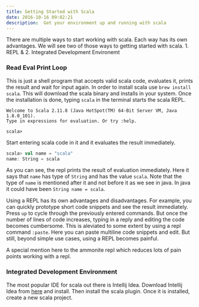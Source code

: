 ```yaml
---
title: Getting Started with Scala
date: 2016-10-16 09:02:21
description:  Get your environment up and running with scala
---
```

There are multiple ways to start working with scala. Each way has its own advantages. We will see two of those ways to getting started with scala. 1. REPL & 2. Integrated Development Environemt

### Read Eval Print Loop
This is just a shell program that accepts valid scala code, evaluates it, prints the result and wait for input again. In order to install scala use `brew install scala`. This will download the scala binary and installs in your system. Once the installation is done, typing `scala` in the terminal starts the scala REPL.

```
Welcome to Scala 2.11.8 (Java HotSpot(TM) 64-Bit Server VM, Java 1.8.0_101).
Type in expressions for evaluation. Or try :help.

scala>
```

Start entering scala code in it and it evaluates the result immediately.
``` scala
scala> val name = "scala"
name: String = scala
```
As you can see, the repl prints the result of evaluation immediately. Here it says that `name` has type of `String` and has the value `scala`. Note that the type of `name` is mentioned after it and not before it as we see in java. In java it could have been `String name = scala`.

Using a REPL has its own advantages and disadvantages. For example, you can quickly prototype short code snippets and see the result immediately. Press `up` to cycle through the previously entered commands. But once the number of lines of code increases, typing in a reply and editing the code becomes cumbersome. This is aleviated to some extent by using a repl command `:paste`. Here you can paste multiline code snippets and edit. But still, beyond simple use cases, using a REPL becomes painful.

A special mention here to the ammonite repl which reduces lots of pain points working with a repl.

### Integrated Development Environment
The most popular IDE for scala out there is Intellij Idea. Download Intellij Idea from [here](https://www.jetbrains.com/idea/download/) and install. Then install the scala plugin. Once it is installed, create a new scala project.
